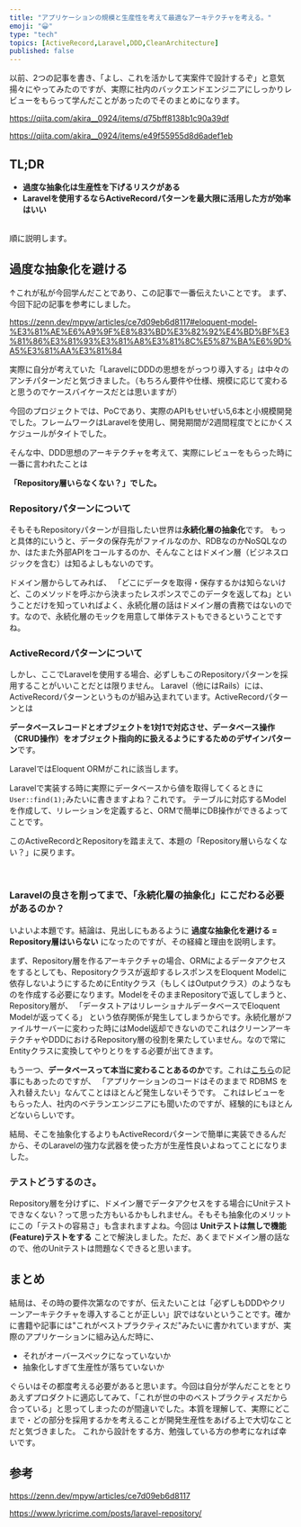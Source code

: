 ```yaml
---
title: "アプリケーションの規模と生産性を考えて最適なアーキテクチャを考える。"
emoji: "😀"
type: "tech"
topics: [ActiveRecord,Laravel,DDD,CleanArchitecture]
published: false
---
```

以前、2つの記事を書き、「よし、これを活かして実案件で設計するぞ」と意気揚々にやってみたのですが、実際に社内のバックエンドエンジニアにしっかりレビューをもらって学んだことがあったのでそのまとめになります。

https://qiita.com/akira__0924/items/d75bff8138b1c90a39df

https://qiita.com/akira__0924/items/e49f55955d8d6adef1eb

## TL;DR

- **過度な抽象化は生産性を下げるリスクがある**
- **Laravelを使用するならActiveRecordパターンを最大限に活用した方が効率はいい**
<br>
順に説明します。


## 過度な抽象化を避ける

↑これが私が今回学んだことであり、この記事で一番伝えたいことです。
まず、今回下記の記事を参考にしました。

https://zenn.dev/mpyw/articles/ce7d09eb6d8117#eloquent-model-%E3%81%AE%E6%A9%9F%E8%83%BD%E3%82%92%E4%BD%BF%E3%81%86%E3%81%93%E3%81%A8%E3%81%8C%E5%87%BA%E6%9D%A5%E3%81%AA%E3%81%84


実際に自分が考えていた「LaravelにDDDの思想をがっつり導入する」は中々のアンチパターンだと気づきました。（もちろん要件や仕様、規模に応じて変わると思うのでケースバイケースだとは思いますが）

今回のプロジェクトでは、PoCであり、実際のAPIもせいぜい5,6本と小規模開発でした。フレームワークはLaravelを使用し、開発期間が2週間程度でとにかくスケジュールがタイトでした。

そんな中、DDD思想のアーキテクチャを考えて、実際にレビューをもらった時に一番に言われたことは

**「Repository層いらなくない？」でした。**
<br>

### Repositoryパターンについて
そもそもRepositoryパターンが目指したい世界は**永続化層の抽象化**です。
もっと具体的にいうと、データの保存先がファイルなのか、RDBなのかNoSQLなのか、はたまた外部APIをコールするのか、そんなことはドメイン層（ビジネスロジックを含む）は知るよしもないのです。

ドメイン層からしてみれば、
「どこにデータを取得・保存するかは知らないけど、このメソッドを呼ぶから決まったレスポンスでこのデータを返してね」ということだけを知っていればよく、永続化層の話はドメイン層の責務ではないのです。なので、永続化層のモックを用意して単体テストもできるということですね。


### ActiveRecordパターンについて

しかし、ここでLaravelを使用する場合、必ずしもこのRepositoryパターンを採用することがいいことだとは限りません。
Laravel（他にはRails）には、ActiveRecordパターンというものが組み込まれています。ActiveRecordパターンとは

**データベースレコードとオブジェクトを1対1で対応させ、データベース操作（CRUD操作）をオブジェクト指向的に扱えるようにするためのデザインパターン**です。

LaravelではEloquent ORMがこれに該当します。

Laravelで実装する時に実際にデータベースから値を取得してくるときに`User::find(1);`みたいに書きますよね？これです。
テーブルに対応するModelを作成して、リレーションを定義すると、ORMで簡単にDB操作ができるよってことです。


このActiveRecordとRepositoryを踏まえて、本題の「Repository層いらなくない？」に戻ります。

<br>

### Laravelの良さを削ってまで、「永続化層の抽象化」にこだわる必要があるのか？

いよいよ本題です。結論は、見出しにもあるように
**過度な抽象化を避ける = Repository層はいらない**
になったのですが、その経緯と理由を説明します。

まず、Repository層を作るアーキテクチャの場合、ORMによるデータアクセスをするとしても、Repositoryクラスが返却するレスポンスをEloquent Modelに依存しないようにするためにEntityクラス（もしくはOutputクラス）のようなものを作成する必要になります。ModelをそのままRepositoryで返してしまうと、Repository層が、
「データストアはリレーショナルデータベースでEloquent Modelが返ってくる」
という依存関係が発生してしまうからです。永続化層がファイルサーバーに変わった時にはModel返却できないのでこれはクリーンアーキテクチャやDDDにおけるRepository層の役割を果たしていません。なので常にEntityクラスに変換してやりとりをする必要が出てきます。

もう一つ、**データベースって本当に変わることあるのか**です。これは[こちら](https://zenn.dev/mpyw/articles/ce7d09eb6d8117#%E3%83%87%E3%83%BC%E3%82%BF%E3%83%99%E3%83%BC%E3%82%B9%E5%A4%89%E3%82%8F%E3%81%A3%E3%81%9F%E3%82%89%E3%81%A9%E3%81%86%E3%81%99%E3%82%8B%E3%81%AE%EF%BC%9F)の記事にもあったのですが、
「アプリケーションのコードはそのままで RDBMS を入れ替えたい」なんてことはほとんど発生しないそうです。
これはレビューをもらった人、社内のベテランエンジニアにも聞いたのですが、経験的にもほとんどないらしいです。

結局、そこを抽象化するよりもActiveRecordパターンで簡単に実装できるんだから、そのLaravelの強力な武器を使った方が生産性良いよねってことになりました。


### テストどうするのさ。

Repository層を分けずに、ドメイン層でデータアクセスをする場合にUnitテストできなくない？って思った方もいるかもしれません。そもそも抽象化のメリットにこの「テストの容易さ」も含まれますよね。今回は
**Unitテストは無しで機能(Feature)テストをする**
ことで解決しました。ただ、あくまでドメイン層の話なので、他のUnitテストは問題なくできると思います。

## まとめ

結局は、その時の要件次第なのですが、伝えたいことは「必ずしもDDDやクリーンアーキテクチャを導入することが正しい」訳ではないということです。確かに書籍や記事には"これがベストプラクティスだ"みたいに書かれていますが、実際のアプリケーションに組み込んだ時に、
- それがオーバースペックになっていないか
- 抽象化しすぎて生産性が落ちていないか

ぐらいはその都度考える必要があると思います。今回は自分が学んだことをとりあえずプロダクトに適応してみて、「これが世の中のベストプラクティスだから合っている」と思ってしまったのが間違いでした。本質を理解して、実際にどこまで・どの部分を採用するかを考えることが開発生産性をあげる上で大切なことだと気づきました。
これから設計をする方、勉強している方の参考になれば幸いです。

## 参考

https://zenn.dev/mpyw/articles/ce7d09eb6d8117

https://www.lyricrime.com/posts/laravel-repository/



